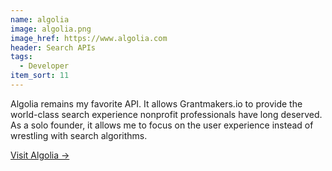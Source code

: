 ```yaml
---
name: algolia
image: algolia.png
image_href: https://www.algolia.com
header: Search APIs
tags:
  - Developer
item_sort: 11
---
```

Algolia remains my favorite API. It allows Grantmakers.io to provide the world-class search experience nonprofit professionals have long deserved. As a solo founder, it allows me to focus on the user experience instead of wrestling with search algorithms.

[Visit Algolia →](https://www.algolia.com)
